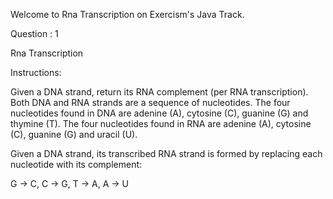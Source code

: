 Welcome to Rna Transcription on Exercism's Java Track.

Question : 1

Rna Transcription

Instructions:

Given a DNA strand, return its RNA complement (per RNA transcription).
Both DNA and RNA strands are a sequence of nucleotides.
The four nucleotides found in DNA are adenine (A), cytosine (C), guanine (G) and thymine (T).
The four nucleotides found in RNA are adenine (A), cytosine (C), guanine (G) and uracil (U).

Given a DNA strand, its transcribed RNA strand is formed by replacing each nucleotide with its complement:

G -> C,
C -> G,
T -> A,
A -> U

